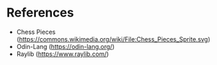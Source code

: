 
# References
- Chess Pieces (https://commons.wikimedia.org/wiki/File:Chess_Pieces_Sprite.svg)
- Odin-Lang (https://odin-lang.org/)
- Raylib (https://www.raylib.com/)
